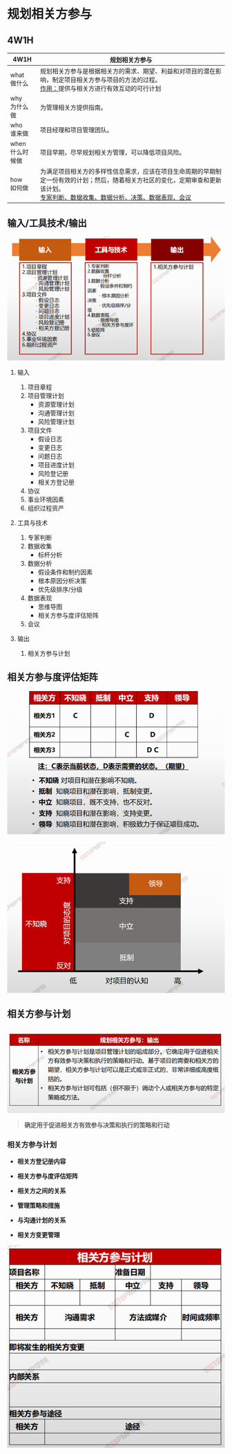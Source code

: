 # 规划相关方参与



## 4W1H

| 4W1H                | **规划相关方参与**                                           |
| ------------------- | ------------------------------------------------------------ |
| what<br/>做什么     | 规划相关方参与是根据相关方的需求、期望、利益和对项目的潜在影响，制定项目相关方参与项目的方法的过程。<br/><u>作用：</u>提供与相关方进行有效互动的可行计划 |
| why<br/>为什么做    | 为管理相关方提供指南。                                       |
| who<br/>谁来做      | 项目经理和项目管理团队。                                     |
| when<br/>什么时候做 | 项目早期，尽早规划相关方管理，可以降低项目风险。             |
| how<br/>如何做      | 为满足项目相关方的多样性信息需求，应该在项目生命周期的早期制定一份有效的计划；然后，随着相关方社区的变化，定期审查和更新该计划。<br/><u>专家判断、数据收集、数据分析、决策、数据表现、会议</u> |





## 输入/工具技术/输出

![image-20210408220706932](image/image-20210408220706932.png)

1. 输入

   1. 项目章程
   3. 项目管理计划
      - 资源管理计划
      - 沟通管理计划
      - 风险管理计划
   4. 项目文件
      - 假设日志
      - 变更日志
      - 问题日志
      - 项目进度计划
      - 风险登记册
      - 相关方登记册
   5. 协议
   6. 事业环境因素
   7. 组织过程资产

2. 工具与技术

   1. 专家判断
   2. 数据收集
      - 标杆分析
   3. 数据分析
      - 假设条件和制约因素
      - 根本原因分析决策
      - 优先级排序/分级
   4. 数据表现
      - 思维导图
      - 相关方参与度评估矩阵
   5. 会议

3. 输出

   1. 相关方参与计划
   
   

## 相关方参与度评估矩阵

![image-20210408220944934](image/image-20210408220944934.png)



![image-20210408220954594](image/image-20210408220954594.png)

## 相关方参与计划

![image-20210408221010031](image/image-20210408221010031.png)



> **确定用于促进相关方有效参与决策和执行的策略和行动**

### **相关方参与计划**

- **相关方登记册内容**
- **相关方参与度评估矩阵**
- **相关方之间的关系**

- **管理策略和措施**
- **与沟通计划的关系**
- **相关方变更管理**



![image-20210408221019422](image/image-20210408221019422.png)

